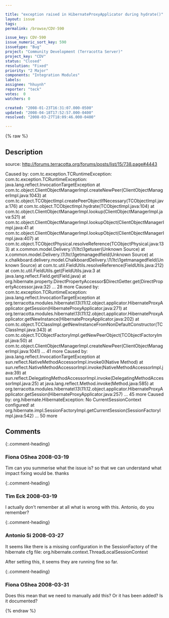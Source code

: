 ```yaml
---

title: "exception raised in HibernateProxyApplicator during hydrate()"
layout: issue
tags: 
permalink: /browse/CDV-590

issue_key: CDV-590
issue_numeric_sort_key: 590
issuetype: "Bug"
project: "Community Development (Terracotta Server)"
project_key: "CDV"
status: "Closed"
resolution: "Fixed"
priority: "2 Major"
components: "Integration Modules"
labels: 
assignee: "hhuynh"
reporter: "teck"
votes:  0
watchers: 0

created: "2008-01-23T16:31:07.000-0500"
updated: "2008-04-18T17:52:57.000-0400"
resolved: "2008-03-27T18:09:46.000-0400"

---
```




{% raw %}



## Description

<div markdown="1" class="description">

source: http://forums.terracotta.org/forums/posts/list/15/738.page#4443

 Caused by: com.tc.exception.TCRuntimeException: com.tc.exception.TCRuntimeException: java.lang.reflect.InvocationTargetException
at com.tc.object.ClientObjectManagerImpl.createNewPeer(ClientObjectManagerImpl.java:1043)
at com.tc.object.TCObjectImpl.createPeerObjectIfNecessary(TCObjectImpl.java:176)
at com.tc.object.TCObjectImpl.hydrate(TCObjectImpl.java:104)
at com.tc.object.ClientObjectManagerImpl.lookup(ClientObjectManagerImpl.java:521)
at com.tc.object.ClientObjectManagerImpl.lookupObject(ClientObjectManagerImpl.java:41
at com.tc.object.ClientObjectManagerImpl.lookupObject(ClientObjectManagerImpl.java:407)
at com.tc.object.TCObjectPhysical.resolveReference(TCObjectPhysical.java:133)
at x.common.model.Delivery.\1\1tc\1getuser(Unknown Source)
at x.common.model.Delivery.\1\1tc\1getmanagedfield(Unknown Source)
at x.chalkboard.delivery.model.ChalkboardDelivery.\1\1tc\1getmanagedfield(Unknown Source)
at com.tc.util.FieldUtils.resolveReference(FieldUtils.java:212)
at com.tc.util.FieldUtils.get(FieldUtils.java:3
at java.lang.reflect.Field.get(Field.java)
at org.hibernate.property.DirectPropertyAccessor$DirectGetter.get(DirectPropertyAccessor.java:32)
... 28 more
Caused by: com.tc.exception.TCRuntimeException: java.lang.reflect.InvocationTargetException
at org.terracotta.modules.hibernate\13\11\12.object.applicator.HibernateProxyApplicator.getSession(HibernateProxyApplicator.java:271)
at org.terracotta.modules.hibernate\13\11\12.object.applicator.HibernateProxyApplicator.getNewInstance(HibernateProxyApplicator.java:202)
at com.tc.object.TCClassImpl.getNewInstanceFromNonDefaultConstructor(TCClassImpl.java:343)
at com.tc.object.TCObjectFactoryImpl.getNewPeerObject(TCObjectFactoryImpl.java:50)
at com.tc.object.ClientObjectManagerImpl.createNewPeer(ClientObjectManagerImpl.java:1041)
... 41 more
Caused by: java.lang.reflect.InvocationTargetException
at sun.reflect.NativeMethodAccessorImpl.invoke0(Native Method)
at sun.reflect.NativeMethodAccessorImpl.invoke(NativeMethodAccessorImpl.java:39)
at sun.reflect.DelegatingMethodAccessorImpl.invoke(DelegatingMethodAccessorImpl.java:25)
at java.lang.reflect.Method.invoke(Method.java:585)
at org.terracotta.modules.hibernate\13\11\12.object.applicator.HibernateProxyApplicator.getSession(HibernateProxyApplicator.java:257)
... 45 more
Caused by: org.hibernate.HibernateException: No CurrentSessionContext configured!
at org.hibernate.impl.SessionFactoryImpl.getCurrentSession(SessionFactoryImpl.java:542)
... 50 more 

</div>

## Comments


{:.comment-heading}
### **Fiona OShea** <span class="date">2008-03-19</span>

<div markdown="1" class="comment">

Tim can you summerise what the issue is? so that we can understand what impact fixing would be. thanks

</div>


{:.comment-heading}
### **Tim Eck** <span class="date">2008-03-19</span>

<div markdown="1" class="comment">

I actually don't remember at all what is wrong with this. Antonio, do you remember?

</div>


{:.comment-heading}
### **Antonio Si** <span class="date">2008-03-27</span>

<div markdown="1" class="comment">

It seems like there is a missing configuration in the SessionFactory of the hibernate cfg file:
 <property name="hibernate.current\1session\1context\1class">org.hibernate.context.ThreadLocalSessionContext</property>

After setting this, it seems they are running fine so far.

</div>


{:.comment-heading}
### **Fiona OShea** <span class="date">2008-03-31</span>

<div markdown="1" class="comment">

Does this mean that we need to manually add this? Or it has been added? Is it documented?

</div>



{% endraw %}
